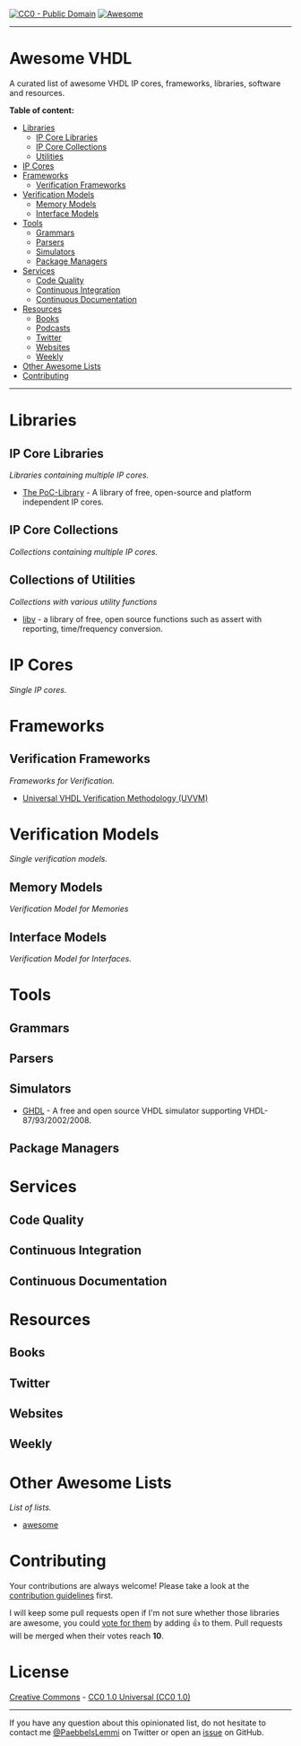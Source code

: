 [![CC0 - Public Domain](https://img.shields.io/github/license/vhdl/awesome-vhdl.svg)](https://github.com/VHDL/awesome-vhdl/blob/master/LICENSE.md)
[![Awesome](https://awesome.re/badge.svg)](https://awesome.re)

--------------------------------------------------------------------------------

# Awesome VHDL

A curated list of awesome VHDL IP cores, frameworks, libraries, software and resources.


**Table of content:**

- [Libraries](#libraries)
    - [IP Core Libraries](#ip-core-libraries)
    - [IP Core Collections](#ip-core-collections)
    - [Utilities](#collections-of-utilities)
- [IP Cores](#ip-cores)
- [Frameworks](#frameworks)
    - [Verification Frameworks](#verification-frameworks)
- [Verification Models](#verification-models)
    - [Memory Models](#memory-models)
    - [Interface Models](#interface-models)
- [Tools](#tools)
    - [Grammars](#grammers)
    - [Parsers](#parsers)
    - [Simulators](#simulators)
    - [Package Managers](#package-managers)
- [Services](#services)
    - [Code Quality](#code-quality)
    - [Continuous Integration](#continuous-integration)
    - [Continuous Documentation](#continuous-documentation)
- [Resources](#resources)
    - [Books](#books)
    - [Podcasts](#podcasts)
    - [Twitter](#twitter)
    - [Websites](#websites)
    - [Weekly](#weekly)
- [Other Awesome Lists](#other-awesome-lists)
- [Contributing](#contributing)


--------------------------------------------------------------------------------

# Libraries

## IP Core Libraries

*Libraries containing multiple IP cores.*

* [The PoC-Library](https://github.com/VLSI-EDA/PoC) - A library of free, open-source and platform independent IP cores.




## IP Core Collections

*Collections containing multiple IP cores.*

## Collections of Utilities

*Collections with various utility functions*

* [libv](https://github.com/martinjthompson/libv) - a library of free, open source functions such as assert with reporting, time/frequency conversion.

# IP Cores

*Single IP cores.*




# Frameworks

## Verification Frameworks

*Frameworks for Verification.*

* [Universal VHDL Verification Methodology (UVVM)](https://github.com/UVVM/UVVM)




# Verification Models

*Single verification models.*

## Memory Models

*Verification Model for Memories*



## Interface Models

*Verification Model for Interfaces.*



# Tools

## Grammars




## Parsers


## Simulators

* [GHDL](https://github.com/ghdl/ghdl) - A free and open source VHDL simulator supporting VHDL-87/93/2002/2008.


## Package Managers




# Services

## Code Quality


## Continuous Integration


## Continuous Documentation




# Resources

## Books


## Twitter


## Websites


## Weekly




# Other Awesome Lists

*List of lists.*

* [awesome](https://github.com/sindresorhus/awesome)




# Contributing

Your contributions are always welcome! Please take a look at the [contribution guidelines](https://github.com/vhdl/awesome-vhdl/blob/master/CONTRIBUTING.md) first.

I will keep some pull requests open if I'm not sure whether those libraries are
awesome, you could [vote for them](https://github.com/vhdl/awesome-vhdl/pulls)
by adding :+1: to them. Pull requests will be merged when their votes reach **10**.




# License

[Creative Commons](https://creativecommons.org/) - [CC0 1.0 Universal (CC0 1.0)](https://creativecommons.org/publicdomain/zero/1.0/deed)


--------------------------------------------------------------------------------

If you have any question about this opinionated list, do not hesitate to contact
me [@PaebbelsLemmi](https://twitter.com/PaebbelsLemmi) on Twitter or open an [issue](https://github.com/VHDL/awesome-vhdl/issues/new)
on GitHub.
